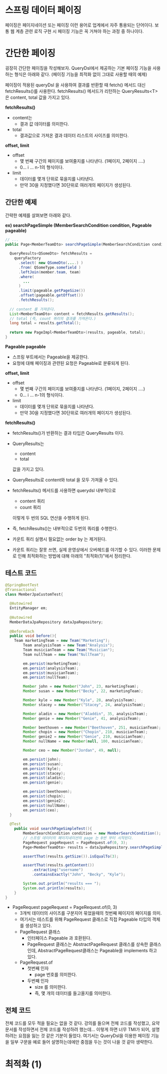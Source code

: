 # 스프링 데이터 페이징 

페이징은 페이지네이션 또는 페이징 이런 용어로 업계에서 자주 통용되는 단어이다. 보통 웹 계층 관련 로직 구현 시 페이징 기능은 꼭 거쳐야 하는 과정 중 하나이다. 



# 간단한 페이징

굉장히 간단한 페이징을 작성해보자. QueryDsl에서 제공하는 기본 페이징 기능을 사용하는 형식은 아래와 같다. (페이징 기능을 최적화 없이 그대로 사용할 때의 예제)  

페이징이 적용된 queryDsl 을 사용하여 결과를 반환할 때 fetch() 메서드 대신 fetchResults()를 사용한다. fetchResults() 메서드가 리턴하는 QueryResults\<T\> 은 content, total 값을 가지고 있다. 

**fetchResults()**  

- content는  
  - 결과 값 데이터를 의미한다.
- total
  - 결과값으로 가져온 결과 데이터 리스트의 사이즈를 의미한다.

**offset, limit**  

- offset
  - 몇 번째 구간의 페이지를 보여줄지를 나타낸다. (1페이지, 2페이지 ....)
  - 0... i ... n-1의 형식이다.
- limit
  - 데이터를 몇개 단위로 묶을지를 나타낸다.
  - 만약 30을 지정했다면 30단위로 여러개의 페이지가 생성된다.



## 간단한 예제

간략한 예제를 살펴보면 아래와 같다.

**ex) searchPageSimple (MemberSearchCondition condition, Pageable pageable)**  

```java
// ...
public Page<MemberTeamDto> searchPageSimple(MemberSearchCondition condition, Pageable pageable){
  
  QueryResults<QSomeDto> fetchResults = 
    queryFactory
      .select( new QSomeDto(....) )
      .from( QSomeType.somefield )
      .leftJoin(member.team, team)
      .where(
        ...
      )
      .limit(pageable.getPageSize())
      .offset(pageable.getOffset())
      .fetchResults();
  
  // content 를 가져온다.
  List<MemberTeamDto> content = fetchResults.getResults();
  // total (즉, count 쿼리의 결과를 가져온다.)
  long total = results.getTotal();
  
  return new PageImpl<MemberTeamDto>(results, pageable, total);
}
```

**Pageable pageable**  

- 스프링 부트에서는 Pageable을 제공한다.
- 요청에 대해 페이징과 관련된 요청은 Pageable로 분류되게 된다.

**offset, limit**  

- offset
  - 몇 번째 구간의 페이지를 보여줄지를 나타낸다. (1페이지, 2페이지 ....)
  - 0... i ... n-1의 형식이다.
- limit
  - 데이터를 몇개 단위로 묶을지를 나타낸다.
  - 만약 30을 지정했다면 30단위로 여러개의 페이지가 생성된다.

**fetchResults()**  

- fetchResults()가 반환하는 결과 타입은 QueryResults 이다.

- QueryResults는 

  - content
  - total

  값을 가지고 있다.

- QueryResults로 content와 total 을 모두 가져올 수 있다.

- fetchResults() 메서드를 사용하면 querydsl 내부적으로

  - content 쿼리
  - count 쿼리

  이렇게 두 번의 SQL 연산을 수행하게 된다.
  
- 즉, fetchResults()는 내부적으로 두번의 쿼리를 수행한다.

- 카운트 쿼리 실행시 필요없는 order by 는 제거된다.

- 카운트 쿼리는 잘못 쓰면, 실제 운영상에서 오버헤드를 야기할 수 있다. 이러한 문제로 인해 최적화하는 방법에 대해 아래의 "최적화(1)"에서 정리한다.

  

## 테스트 코드

```java
@SpringBootTest
@Transactional
class MemberJpaCustomTest{
  
  @Autowired
  EntityManager em;
  
  @Autowired
  MemberDataJpaRepository dataJpaRepository;
  
  @BeforeEach
  public void before(){
    Team marketingTeam = new Team("Marketing");
		Team analysisTeam = new Team("Analysis");
		Team musicianTeam = new Team("Musician");
		Team nullTeam = new Team("NullTeam");

		em.persist(marketingTeam);
		em.persist(analysisTeam);
		em.persist(musicianTeam);
		em.persist(nullTeam);

		Member john = new Member("John", 23, marketingTeam);
		Member susan = new Member("Becky", 22, marketingTeam);

		Member kyle = new Member("Kyle", 28, analysisTeam);
		Member stacey = new Member("Stacey", 24, analysisTeam);

		Member aladin = new Member("Aladdin", 35, analysisTeam);
		Member genie = new Member("Genie", 41, analysisTeam);

		Member beethoven = new Member("Beethoven", 251, musicianTeam);
		Member chopin = new Member("Chopin", 210, musicianTeam);
		Member genie2 = new Member("Genie", 210, musicianTeam);
		Member nullName = new Member(null, 100, musicianTeam);

		Member ceo = new Member("Jordan", 49, null);

		em.persist(john);
		em.persist(susan);
		em.persist(kyle);
		em.persist(stacey);
		em.persist(aladin);
		em.persist(genie);

		em.persist(beethoven);
		em.persist(chopin);
		em.persist(genie2);
		em.persist(nullName);
		em.persist(ceo);
  }
  
  @Test
	public void searchPageSimpleTest(){
		MemberSearchCondition condition = new MemberSearchCondition();
		// 스프링 데이터의 페이지네이션의 page 는 0번 부터 시작된다.
		PageRequest pageRequest = PageRequest.of(0, 3);
		Page<MemberTeamDto> results = dataJpaRepository.searchPageSimple(condition, pageRequest);

		assertThat(results.getSize()).isEqualTo(3);

		assertThat(results.getContent())
			.extracting("username")
			.containsExactly("John", "Becky", "Kyle");

		System.out.println("results === ");
		System.out.println(results);
	}
}
```



- PageRequest pageRequest = PageRequest.of(0, 3)
  - 3개씩 데이터의 사이즈를 구분지어 묶었을때의 첫번째 페이지의 페이지를 의미.
  - 여기서는 테스트를 위해 PageRequest 클래스로 직접 Pageable 타입의 객체를 생성하고 있다.
  - PageRequest 클래스
    - 인터페이스 Pageable 과 호환된다.
    - PageRequest 클래스는 AbstractPageRequest 클래스를 상속한 클래스인데, AbstractPageRequest클래스는 Pageable을 implements 하고 있다.
  - PageRequest.of 
    - 첫번째 인자 
      - page 번호를 의미한다.
    - 두번째 인자
      - size 를 의미한다.
      - 즉, 몇 개의 데이터를 들고올지를 의미한다.

## 전체 코드

전체 코드를 모두 적을 필요는 없을 것 같다. 강의를 들으며 전체 코드를 작성했고, 요약 문서를 작성하면서 전체 코드를 작성하려 했는데... 이렇게 하면 너무 TMI가 되어, 설명하려는 요점을 잃는 것 같은 기분이 들었다. 여기서는 QueryDsl을 이용한 페이징 기능을 일부 구문을 예로 들어 설명하는데에만 중점을 두는 것이 나을 것 같아 생략한다. 




# 최적화 (1)

